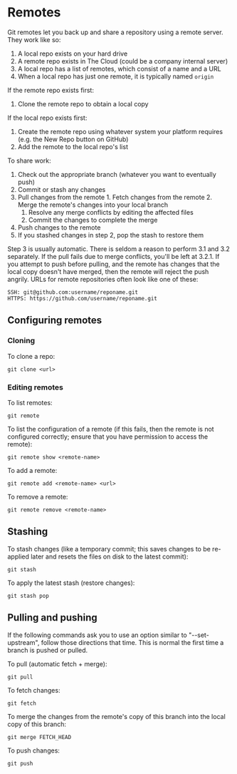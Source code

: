 # Remotes

Git remotes let you back up and share a repository using a remote server. They work like so:

  1. A local repo exists on your hard drive
  2. A remote repo exists in The Cloud (could be a company internal server)
  3. A local repo has a list of remotes, which consist of a name and a URL
  4. When a local repo has just one remote, it is typically named `origin`

If the remote repo exists first:

  1. Clone the remote repo to obtain a local copy

If the local repo exists first:

  1. Create the remote repo using whatever system your platform requires (e.g. the New Repo button on GitHub)
  2. Add the remote to the local repo's list

To share work:
  1. Check out the appropriate branch (whatever you want to eventually push)
  2. Commit or stash any changes
  3. Pull changes from the remote
    1. Fetch changes from the remote
    2. Merge the remote's changes into your local branch
      1. Resolve any merge conflicts by editing the affected files
      2. Commit the changes to complete the merge
  4. Push changes to the remote
  5. If you stashed changes in step 2, pop the stash to restore them

Step 3 is usually automatic. There is seldom a reason to perform 3.1 and 3.2 separately. If the pull fails due to merge conflicts, you'll be left at 3.2.1. If you attempt to push before pulling, and the remote has changes that the local copy doesn't have merged, then the remote will reject the push angrily. URLs for remote repositories often look like one of these:

    SSH: git@github.com:username/reponame.git
    HTTPS: https://github.com/username/reponame.git

## Configuring remotes

### Cloning

To clone a repo:

    git clone <url>

### Editing remotes

To list remotes:

    git remote

To list the configuration of a remote (if this fails, then the remote is not configured correctly; ensure that you have permission to access the remote):

    git remote show <remote-name>

To add a remote:

    git remote add <remote-name> <url>

To remove a remote:

    git remote remove <remote-name>

## Stashing

To stash changes (like a temporary commit; this saves changes to be re-applied later and resets the files on disk to the latest commit):

    git stash

To apply the latest stash (restore changes):

    git stash pop

## Pulling and pushing

If the following commands ask you to use an option similar to "--set-upstream", follow those directions that time. This is normal the first time a branch is pushed or pulled.

To pull (automatic fetch + merge):

    git pull

To fetch changes:

    git fetch

To merge the changes from the remote's copy of this branch into the local copy of this branch:

    git merge FETCH_HEAD

To push changes:

    git push

